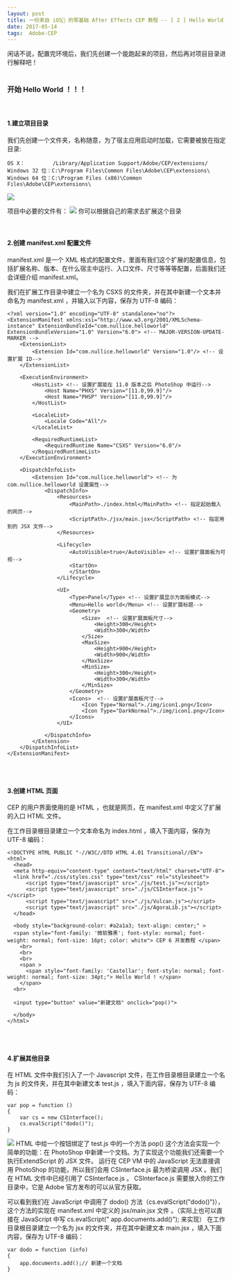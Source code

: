 ```yaml
---
layout: post
title: 一份来自 iOS🙈 的零基础 After Effects CEP 教程 -- [ 2 ] Hello World
date: 2017-05-14 
tags:  Adobe-CEP   
---
```

闲话不说，配置完环境后，我们先创建一个能跑起来的项目，然后再对项目目录进行解释吧！
<br><br>

### 开始 Hello World ！！！

　

#### 1.建立项目目录

我们先创建一个文件夹，名称随意，为了宿主应用启动时加载，它需要被放在指定目录:

```
OS X：         /Library/Application Support/Adobe/CEP/extensions/
Windows 32 位：C:\Program Files\Common Files\Adobe\CEP\extensions\
Windows 64 位：C:\Program Files (x86)\Common Files\Adobe\CEP\extensions\
```

![](/images/posts/jekyll/2016-05-20-jll-01.jpg)

项目中必要的文件有：
![](/images/posts/jekyll/2016-05-20-jll-01.jpg)
你可以根据自己的需求去扩展这个目录
<br><br><br>


#### 2.创建 manifest.xml 配置文件

manifest.xml 是一个 XML 格式的配置文件，里面有我们这个扩展的配置信息，包括扩展名称、版本、在什么宿主中运行、入口文件、尺寸等等等配置，后面我们还会详细介绍 manifest.xml。

我们在扩展工作目录中建立一个名为 CSXS 的文件夹，并在其中新建一个文本并命名为 manifest.xml ，并输入以下内容，保存为 UTF-8 编码：

```
<?xml version="1.0" encoding="UTF-8" standalone="no"?>
<ExtensionManifest xmlns:xsi="http://www.w3.org/2001/XMLSchema-instance" ExtensionBundleId="com.nullice.helloworld" ExtensionBundleVersion="1.0" Version="6.0"> <!-- MAJOR-VERSION-UPDATE-MARKER -->
    <ExtensionList>
        <Extension Id="com.nullice.helloworld" Version="1.0"/> <!-- 设置扩展 ID-->
    </ExtensionList>

    <ExecutionEnvironment>
        <HostList> <!-- 设置扩展能在 11.0 版本之后 PhotoShop 中运行-->
            <Host Name="PHXS" Version="[11.0,99.9]"/>
            <Host Name="PHSP" Version="[11.0,99.9]"/>
        </HostList>

        <LocaleList>
            <Locale Code="All"/>
        </LocaleList>

        <RequiredRuntimeList>
            <RequiredRuntime Name="CSXS" Version="6.0"/> 
        </RequiredRuntimeList>
    </ExecutionEnvironment>

    <DispatchInfoList>
        <Extension Id="com.nullice.helloworld"> <!-- 为 com.nullice.helloworld 设置属性-->
            <DispatchInfo>
                <Resources>
                    <MainPath>./index.html</MainPath> <!-- 指定起始载入的网页-->
                    <ScriptPath>./jsx/main.jsx</ScriptPath> <!-- 指定用到的 JSX 文件-->
                </Resources>

                <Lifecycle>
                    <AutoVisible>true</AutoVisible> <!-- 设置扩展面板为可视-->
                    <StartOn>
                    </StartOn>
                </Lifecycle>

                <UI>
                    <Type>Panel</Type> <!-- 设置扩展显示为面板模式-->
                    <Menu>Hello world</Menu> <!-- 设置扩展标题-->
                    <Geometry>
                        <Size>  <!-- 设置扩展面板尺寸-->
                            <Height>300</Height>
                            <Width>300</Width>
                        </Size>
                        <MaxSize>
                            <Height>900</Height>
                            <Width>900</Width>
                        </MaxSize>
                        <MinSize>
                            <Height>300</Height>
                            <Width>300</Width>
                        </MinSize>
                    </Geometry>
                    <Icons>  <!-- 设置扩展面板尺寸-->
                        <Icon Type="Normal">./img/icon1.png</Icon>
                        <Icon Type="DarkNormal">./img/icon1.png</Icon>
                    </Icons>
                </UI>

            </DispatchInfo>
        </Extension>
    </DispatchInfoList>
</ExtensionManifest>

```
<br><br>


#### 3.创建 HTML 页面

CEP 的用户界面使用的是 HTML ，也就是网页，在 manifest.xml 中定义了扩展的入口 HTML 文件。

在工作目录根目录建立一个文本命名为 index.html  ，填入下面内容，保存为 UTF-8 编码：

```
<!DOCTYPE HTML PUBLIC "-//W3C//DTD HTML 4.01 Transitional//EN">
<html>
  <head>
  <meta http-equiv="content-type" content="text/html" charset="UTF-8">
  <link href="./css/styles.css" type="text/css" rel="stylesheet">
      <script type="text/javascript" src="./js/test.js"></script>
      <script type="text/javascript" src="./js/CSInterface.js"></script>
      <script type="text/javascript" src="./js/Vulcan.js"></script>
      <script type="text/javascript" src="./js/AgoraLib.js"></script>
  </head>

  <body style="background-color: #a2a1a3; text-align: center;" >
  <span style="font-family: '微软雅黑'; font-style: normal; font-weight: normal; font-size: 16pt; color: white"> CEP 6 开发教程 </span>
    <br>
    <br>
    <br>
    <span >
      <span style="font-family: 'Castellar'; font-style: normal; font-weight: normal; font-size: 34pt;"> Hello World ! </span>
    </span>
  <br>

  <input type="button" value="新建文档" onclick="pop()">

  </body>
</html>
```
<br><br>



#### 4.扩展其他目录

在 HTML 文件中我们引入了一个 Javascript 文件，在工作目录根目录建立一个名为 js 的文件夹，并在其中新建文本 test.js ，填入下面内容，保存为 UTF-8 编码：

```
var pop = function ()
{
    var cs = new CSInterface();
    cs.evalScript("dodo()");
}
```

![](/images/posts/jekyll/2016-05-20-jll-01.jpg)
HTML 中给一个按钮绑定了 test.js 中的一个方法 pop() 这个方法会实现一个简单的功能：在 PhotoShop 中新建一个文档。为了实现这个功能我们还需要一个执行ExtendScript 的 JSX 文件。
运行在 CEP VM 中的 JavaScript 无法直接调用 PhotoShop 的功能，所以我们会用 CSInterface.js 最为桥梁调用 JSX 。我们在 HTML 文件中已经引用了 CSInterface.js 。 CSInterface.js 需要放入你的工作目录中，它是 Adobe 官方发布的可以从官方获取。

可以看到我们在 JavaScript 中调用了 dodo() 方法（cs.evalScript("dodo()")），这个方法的实现在 manifest.xml 中定义的 jsx/main.jsx 文件 。（实际上也可以直接在 JavaScript 中写 cs.evalScript(" app.documents.add()"); 来实现）
在工作目录根目录建立一个名为 jsx 的文件夹，并在其中新建文本 main.jsx ，填入下面内容，保存为 UTF-8 编码：

```
var dodo = function (info)
{
    app.documents.add();// 新建一个文档
}
```



